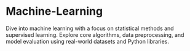 # Machine-Learning
Dive into machine learning with a focus on statistical methods and supervised learning. Explore core algorithms, data preprocessing, and model evaluation using real-world datasets and Python libraries.
